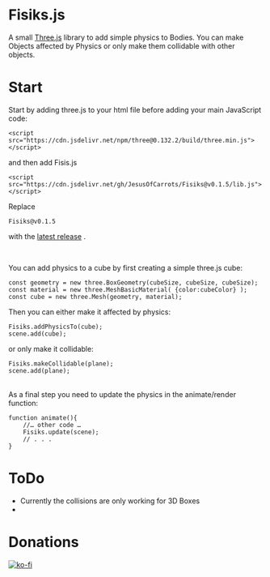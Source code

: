 # Fisiks.js 

A small [Three.js](https://threejs.org) library to add simple physics to Bodies.
You can make Objects affected by Physics or only make them collidable with other objects.

# Start 

Start by adding three.js to your html file before adding your main JavaScript code:

    <script src="https://cdn.jsdelivr.net/npm/three@0.132.2/build/three.min.js"></script>

and then add Fisis.js

    <script src="https://cdn.jsdelivr.net/gh/JesusOfCarrots/Fisiks@v0.1.5/lib.js"></script>

Replace 

    Fisiks@v0.1.5
    
   with the [latest release](https://github.com/JesusOfCarrots/Fisiks/releases) .

<br>

You can add physics to a cube by first creating a simple three.js cube:

    const geometry = new three.BoxGeometry(cubeSize, cubeSize, cubeSize);
    const material = new three.MeshBasicMaterial( {color:cubeColor} );
    const cube = new three.Mesh(geometry, material);

Then you can either make it affected by physics:

    Fisiks.addPhysicsTo(cube);
    scene.add(cube);

or only make it collidable:

    Fisiks.makeCollidable(plane);
    scene.add(plane);

<br>
As a final step you need to update the physics in the animate/render function:

    function animate(){
        //… other code …
        Fisiks.update(scene);
        // . . . 
    }

# ToDo

  

 - Currently the collisions are only working for 3D Boxes 
 - 


# Donations 
[![ko-fi](https://ko-fi.com/img/githubbutton_sm.svg)](https://ko-fi.com/L3L3R7VCE)
